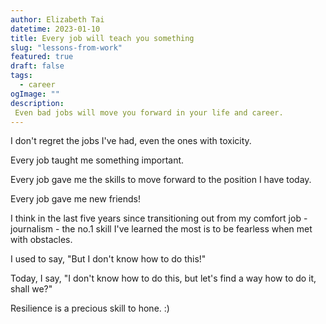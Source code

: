 ```yaml
---
author: Elizabeth Tai
datetime: 2023-01-10
title: Every job will teach you something
slug: "lessons-from-work"
featured: true
draft: false
tags:
  - career
ogImage: ""
description:
 Even bad jobs will move you forward in your life and career.
---
```


I don't regret the jobs I've had, even the ones with toxicity.

Every job taught me something important.

Every job gave me the skills to move forward to the position I have today.

Every job gave me new friends!

I think in the last five years since transitioning out from my comfort job - journalism - the no.1 skill I've learned the most is to be fearless when met with obstacles.

I used to say, "But I don't know how to do this!"

Today, I say, "I don't know how to do this, but let's find a way how to do it, shall we?"

Resilience is a precious skill to hone. :)